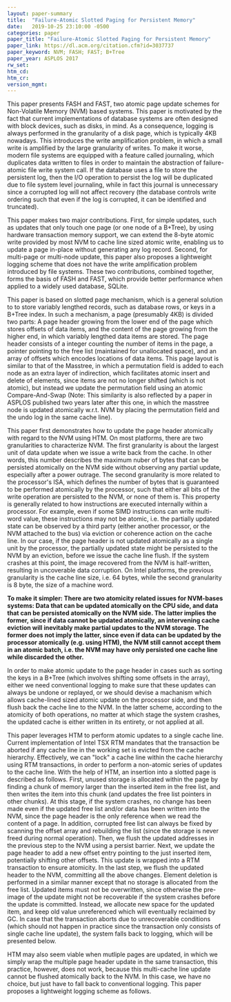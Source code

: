 ```yaml
---
layout: paper-summary
title:  "Failure-Atomic Slotted Paging for Persistent Memory"
date:   2019-10-25 23:10:00 -0500
categories: paper
paper_title: "Failure-Atomic Slotted Paging for Persistent Memory"
paper_link: https://dl.acm.org/citation.cfm?id=3037737
paper_keyword: NVM; FASH; FAST; B+Tree
paper_year: ASPLOS 2017
rw_set: 
htm_cd: 
htm_cr: 
version_mgmt: 
---
```


This paper presents FASH and FAST, two atomic page update schemes for Non-Volatile Memory (NVM) based systems. This paper 
is motivated by the fact that current implementations of database systems are often designed with block devices, such
as disks, in mind. As a consequence, logging is always performed in the granularity of a disk page, which is typically
4KB nowadays. This introduces the write amplification problem, in which a small write is amplified by the large granularity
of writes. To make it worse, modern file systems are equipped with a feature called journaling, which duplicates data 
written to files in order to maintain the abstraction of failure-atomic file write system call. If the database uses a file to
store the persistent log, then the I/O operation to persist the log will be duplicated due to file system level journaling,
while in fact this journal is unnecessary since a corrupted log will not affect recovery (the database controls write ordering
such that even if the log is corrupted, it can be identified and truncated).

This paper makes two major contributions. First, for simple updates, such as updates that only touch one page (or one node
of a B+Tree), by using hardware transaction memory support, we can extend the 8-byte atomic write provided by most NVM
to cache line sized atomic write, enabling us to update a page in-place without generating any log record. Second, for 
multi-page or multi-node update, this paper also proposes a lightweight logging scheme that does not have the write
amplification problem introduced by file systems. These two contributions, combined together, forms the basis of FASH 
and FAST, which provide better performance when applied to a widely used database, SQLite.

This paper is based on slotted page mechanism, which is a general solution to to store variably lengthed records, such as 
database rows, or keys in a B+Tree index. In such a mechanism, a page (presumably 4KB) is divided two parts: A page header
growing from the lower end of the page which stores offsets of data items, and the content of the page growing from the 
higher end, in which variably lengthed data items are stored. The page header consists of a integer counting the number
of items in the page, a pointer pointing to the free list (maintained for unallocated space), and an array of offsets 
which encodes locations of data items. This page layout is similar to that of the Masstree, in which a permutation field
is added to each node as an extra layer of indirection, which facilitates atomic insert and delete of elements, since 
items are not no longer shifted (which is not atomic), but instead we update the permutation field using an atomic 
Compare-And-Swap (Note: This similarity is also reflected by a paper in ASPLOS published two years later after this one,
in which the masstree node is updated atomically w.r.t. NVM by placing the permutation field and the undo log in the 
same cache line). 

This paper first demonstrates how to update the page header atomically with regard to the NVM using HTM. On most platforms,
there are two granularities to characterize NVM. The first granularity is about the largest unit of data update when we
issue a write back from the cache. In other words, this number describes the maximum nuber of bytes that can be persisted 
atomically on the NVM side without observing any partial update, especially after a power outrage. The second granularity 
is more related to the processor's ISA, which defines the number of bytes that is guaranteed to be performed atomically 
by the processor, such that either all bits of the write operation are persisted to the NVM, or none of them is. This 
property is generally related to how instructions are executed internally within a processor. For example, even if some 
SIMD instructions can write multi-word value, these instructions may not be atomic, i.e. the partially updated state can 
be observed by a third party (either another processor, or the NVM attached to the bus) via eviction or coherence action 
on the cache line. In our case, if the page header is not updated atomically as a single unit by the processor, the 
partially updated state might be persisted to the NVM by an eviction, before we issue the cache line flush. If the system
crashes at this point, the image recovered from the NVM is half-written, resulting in uncoverable data corruption. 
On Intel platforms, the previous granularity is the cache line size, i.e. 64 bytes, while the second granularity is 
8 byte, the size of a machine word.

**To make it simpler: There are two atomicity related issues for NVM-bases systems: Data that can be updated atomically
on the CPU side, and data that can be persisted atomically on the NVM side. The latter implies the 
former, since if data cannot be updated atomically, an intervening cache eviction will inevitably make partial updates
to the NVM storage. The former does not imply the latter, since even if data can be updated by the processor atomically
(e.g. using HTM), the NVM still cannot accept them in an atomic batch, i.e. the NVM may have only persisted one cache line
while discarded the other.**

In order to make atomic update to the page header in cases such as sorting the keys in a B+Tree (which involves shifting
some offsets in the array), either we need conventional logging to make sure that these updates can always be undone
or replayed, or we should devise a machanism which allows cache-lined sized atomic update on the processor side, and 
then flush back the cache line to the NVM. In the latter scheme, according to the atomicity of both operations, no matter 
at which stage the system crashes, the updated cache is either written in its entirety, or not applied at all.

This paper leverages HTM to perform atomic updates to a single cache line. Current implementation of Intel TSX RTM mandates
that the transaction be aborted if any cache line in the working set is evicted from the cache hierarchy. Effectively, we 
can "lock" a cache line within the cache hierarchy using RTM transactions, in order to perform a non-atomic series of
updates to the cache line. With the help of HTM, an insertion into a slotted page is described as follows. First, unused
storage is allocated within the page by finding a chunk of memory larger than the inserted item in the free list, and then
writes the item into this chunk (and updates the free list pointers in other chunks). At this stage, if the system crashes,
no change has been made even if the updated free list and/or data has been written into the NVM, since the page header
is the only reference when we read the content of a page. In addition, corrupted free list can always be fixed by scanning
the offset array and rebuilding the list (since the storage is never freed during normal operation). Then, we flush the
updated addresses in the previous step to the NVM using a persist barrier. Next, we update the page header to add a new 
offset entry pointing to the just inserted item, potentially shifting other offsets. This update is wrapped into a RTM 
transaction to ensure atomicity. In the last step, we flush the updated header to the NVM, committing all the above changes.
Element deletion is performed in a similar manner except that no storage is allocated from the free list. Updated items
must not be overwritten, since otherwise the pre-image of the update might not be recoverable if the system crashes before
the update is committed. Instead, we allocate new space for the updated item, and keep old value unreferenced which will
eventually reclaimed by GC. In case that the transaction aborts due to unrecoverable conditions (which should not happen 
in practice since the transaction only consists of single cache line update), the system falls back to logging, which will 
be presented below.

HTM may also seem viable when mutliple pages are updated, in which we simply wrap the multiple page header update in the 
same transaction, this practice, however, does not work, because this multi-cache line update cannot be flushed atomically
back to the NVM. In this case, we have no choice, but just have to fall back to conventional logging. This paper proposes 
a lightweight logging scheme as follows. 